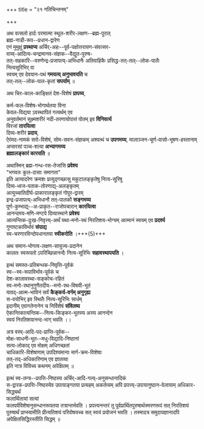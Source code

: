 +++
title = "२१ गतिचिन्तनम्"

+++

अथ वत्सलो हार्दः परमात्मा स्थूल-शरीर-लक्षण--ब्रह्म-पुरात्  
ब्रह्म-नाडी-रूप--प्रधान-द्वारेण  
एनं मुमुक्षुं **प्रस्थाप्य** अर्चिर्-अहः--पूर्व-पक्षोत्तरायण-संवत्सर-  
वाय्व्-आदित्य-चन्द्रामानव-संज्ञक--वैद्युत-पुरुष-  
तत्-सहकारि--वरुणेन्द्र-प्रजापत्य्-अभिधानैः अतिवाहिकैः प्रसिद्ध-तत्-तल्--लोक-पालैः  
नित्यसूरिभिर् वा  
स्वयम् एव देवयान-पथं **गमयत्य् अनुभावयति** च  
तत्-तल्--लोक-पाल-कृतां **सपर्याम्** ॥

अथ चिर-काल-काङ्क्षितं देश-विशेषं **प्रापय्य**,  

कर्म-फल-विशेष-भोगार्थतया विना  
केवल-विद्यया ऽवस्थापितं गत्यर्थम् एव  
अनुवर्तमानं सूक्ष्मशरीरं नदी-तरणायोपात्तं पोतम् इव **विनिवर्त्य**  
विरजां **तारयित्वा**  
दिव्य-शरीरं **प्रदाय**,  
ऐरंमद-नामकं सरो-विशेषं, सोम-सवन-संज्ञकम् अश्वत्थं च **उपगमय्य**,   मालाञ्जन-चूर्ण-वासो-भूषण-हस्तानाम् अप्सरसां पञ्च-शत्या **अभ्यागमय्य**  
**ब्रह्मालङ्कारं कारयति** ॥

अथास्मिन् ब्रह्म-गन्ध-रस-तेजांसि **प्रवेश्य**  
"भगवतः कुल-दासाः समागता"  
इति अत्यादरेण क्रमशः प्रत्युद्गच्छत्सु मकुटालङ्कृतेषु नित्य-सूरिषु  
दिव्य-ध्वज-पताक-तोरणाद्य्-अलङ्कृतम्  
अत्युच्चातिदीर्घ-प्राकारालङ्कृतं गोपुर-द्वारम्  
इन्द्र-प्रजापत्य्-अभिधानौ तत्-पालकौ **सङ्गमय्य**  
पूर्ण-कुम्भाद्य्--अ-प्राकृत--राजोपचारान् **कारयित्वा**  
आनन्दमय-मणि-मण्टपे दिव्यास्थाने **प्रवेश्य**  
आत्यन्तिक-दुःख-निवृत्त्य्-अर्थं यथा-मनो-रथं निरतिशय-भोग्यम् आत्मानं स्वयम् एव **प्रदर्श्य**  
गुणाष्टकाविर्भावं **संपाद्य**  
स्व-चरणारविन्दोपधानतया **स्वीकरोति** ।+++(5)+++  

अथ समान-भोगत्व-लक्षण-सायुज्य-प्रदानेन  
कालतः स्वरूपतो ऽपरिच्छिन्नानन्दैः नित्य-सूरिभिः **सहावस्थापयति** ।

इत्थं समस्त-प्रतिबन्धक-निवृत्ति-पूर्वकं  
स्व--स्व-रूपाविर्भाव-पूर्वकं च  
देश-कालावस्था-सङ्कोच-रहितं  
स्व-मनो-रथानुगुणैतदीय--मनो-रथ-विषयी-भूतं  
यावद्-आत्म-भाविनं सर्वं **कैङ्कर्य-वर्गम् अनुगृह्य**  
स-वयोभिर् इव स्थितैः नित्य-सूरिभिः सार्धम्  
इदानीम् एवागतेनानेन च निर्विशेषं **संश्लिष्य**  
ऐकान्तिकात्यन्तिक--नित्य-किङ्कर-भूतस्य अस्य आनन्देन  
स्वयं निरतिशयानन्द-भाग् भवति ।।

अत्र वस्व्-आदि-पद-प्राप्ति-पूर्वक--  
मोक्ष-साधनी-भूत--मधु-विद्यादि-निष्ठानां  
सत्य-लोकाद् एव मोक्षम् अधिगच्छतां  
चाधिकारि-विशेषाणाम् उपदिश्यमानाः मार्ग-क्रम-विशेषाः  
तत्-तद्-अधिकारिणाम् एव ज्ञातव्या  
इति नात्र विविच्य कथनम् अपेक्षितम् ॥

इत्थं स्व-तन्त्र--प्रपत्ति-निष्ठस्य अर्चिर्-आदि-गत्य्-अनुसन्धानादिकं  
स-द्वारक-प्रपत्ति-निष्ठस्येव उपायाङ्गतया प्रत्यहम् अकर्तव्यम् अपि   प्रपत्त्य्-उपायानुष्ठान-वेलायाम् अधिकार-सिद्ध्यर्थं  
फलार्थितायां सत्यां  
फलपर्वविशेषानुसन्धानरूपतया तत्रान्तर्भवति । प्रपत्त्यनन्तरं तु पूर्वप्रार्थितपुरुषार्थस्मरणरूपं सत् निरतिशयं पुरुषार्थं प्राप्स्यामीति प्रीत्यतिशयं परिपोषयच्च सत् स्वयं प्रयोजनं भवति । तस्मादत्र समुदायज्ञानादपि अपेक्षितसिद्धिरस्तीति सिद्धम् ॥

